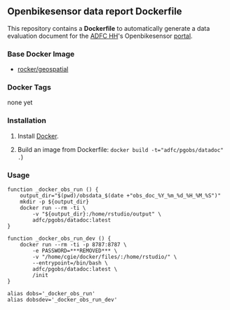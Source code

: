 ## Openbikesensor data report Dockerfile

This repository contains a **Dockerfile** to automatically generate a data evaluation document for the [ADFC HH](https://hamburg.adfc.de/)'s Openbikesensor [portal](https://portal.openbikesensor.hamburg/).


### Base Docker Image

* [rocker/geospatial](https://rocker-project.org)


### Docker Tags

none yet


### Installation

1. Install [Docker](https://www.docker.com/).

2. Build an image from Dockerfile: `docker build -t="adfc/pgobs/datadoc" .`)


### Usage

```shell
function _docker_obs_run () {
    output_dir="$(pwd)/obsdata_$(date +"obs_doc_%Y_%m_%d_%H_%M_%S")"
    mkdir -p ${output_dir}
    docker run --rm -ti \
        -v "${output_dir}:/home/rstudio/output" \
        adfc/pgobs/datadoc:latest
}

function _docker_obs_run_dev () {
    docker run --rm -ti -p 8787:8787 \
        -e PASSWORD=***REMOVED*** \
        -v "/home/cgie/docker/files/:/home/rstudio/" \
        --entrypoint=/bin/bash \
        adfc/pgobs/datadoc:latest \
        /init
}

alias dobs='_docker_obs_run'
alias dobsdev='_docker_obs_run_dev'
```
